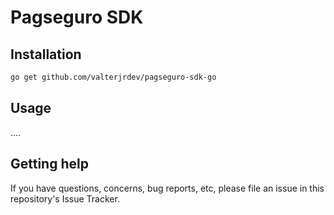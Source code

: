 # Pagseguro SDK


## Installation

```bash
go get github.com/valterjrdev/pagseguro-sdk-go
```

## Usage

....

## Getting help

If you have questions, concerns, bug reports, etc, please file an issue in this repository's Issue Tracker.